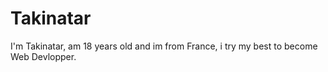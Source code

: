 # Takinatar
I'm Takinatar, am 18 years old and im from France, i try my best to become Web Devlopper.
